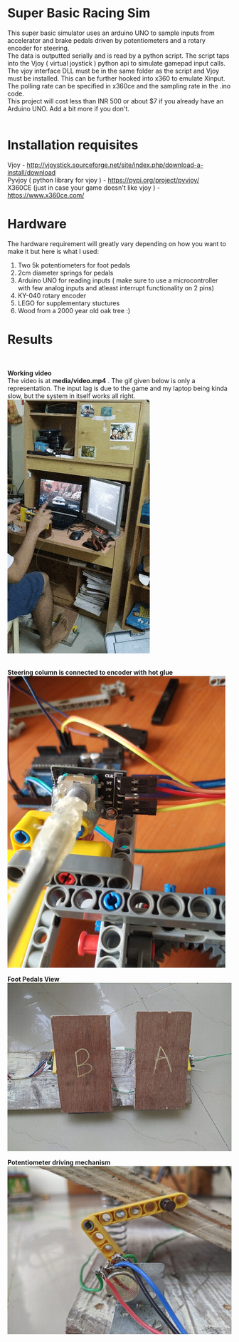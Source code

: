 # Super Basic Racing Sim
This super basic simulator uses an arduino UNO to sample inputs from accelerator and brake pedals driven by potentiometers and a rotary encoder for steering.<br>
The data is outputted serially and is read by a python script. The script taps into the Vjoy ( virtual joystick ) python api to simulate gamepad input calls.
<br> 
The vjoy interface DLL must be in the same folder as the script and Vjoy must be installed.
This can be further hooked into x360 to emulate Xinput. The polling rate can be specified in x360ce and the sampling rate in the .ino code. <br>
This project will cost less than INR 500 or about $7 if you already have an Arduino UNO. Add a bit more if you don't.
<br><br>


# Installation requisites
Vjoy - http://vjoystick.sourceforge.net/site/index.php/download-a-install/download <br>
Pyvjoy ( python library for vjoy ) - https://pypi.org/project/pyvjoy/ <br>
X360CE (just in case your game doesn't like vjoy ) - https://www.x360ce.com/ <br>

# Hardware
The hardware requirement will greatly vary depending on how you want to make it but here is what I used:<br>
1) Two 5k potentiometers for foot pedals<br>
2) 2cm diameter springs for pedals<br>
3) Arduino UNO for reading inputs ( make sure to use a microcontroller with few analog inputs and atleast interrupt functionality on 2 pins)<br>
4) KY-040 rotary encoder<br>
5) LEGO for supplementary stuctures<br>
6) Wood from a 2000 year old oak tree :) <br>


# Results
<br>

**Working video**
<br> The video is at **media/video.mp4** . The gif given below is only a representation. The input lag is due to the game and my laptop being kinda slow, but the system in itself works all right.<br>
![](media/ezgif-3-c4f2743719f2.gif)<br><br>

**Steering column is connected to encoder with hot glue**<br>
![](media/rotary_encode.jpg )<br>

**Foot Pedals View**<br>
![](media/pedal%20view.jpg )<br>

**Potentiometer driving mechanism**<br>
![](media/trim%20accel.jpg )<br>
